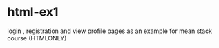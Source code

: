 # html-ex1
login , registration and view profile pages as an example for mean stack course (HTMLONLY)
